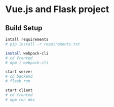# Vue.js and Flask project 

## Build Setup

``` bash
intall requirements 
# pip install -r requirements.txt

install webpack-cli
# cd fronted
# npm i webpack-cli

start server
# cd backend
# flask run

start client
# cd fronted
# npm run dev
```